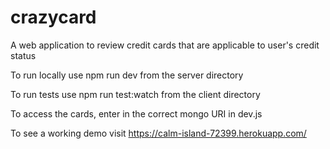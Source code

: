 # crazycard
A web application to review credit cards that are applicable to user's credit status

To run locally use npm run dev from the server directory

To run tests use npm run test:watch from the client directory

To access the cards, enter in the correct mongo URI in dev.js

To see a working demo visit https://calm-island-72399.herokuapp.com/
